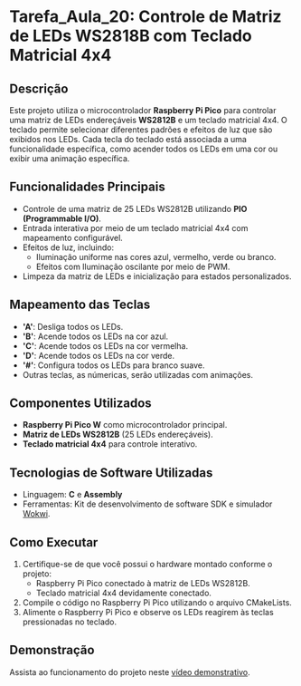 # Tarefa_Aula_20: Controle de Matriz de LEDs WS2818B com Teclado Matricial 4x4

## Descrição
Este projeto utiliza o microcontrolador **Raspberry Pi Pico** para controlar uma matriz de LEDs endereçáveis **WS2812B** e um teclado matricial 4x4. O teclado permite selecionar diferentes padrões e efeitos de luz que são exibidos nos LEDs. Cada tecla do teclado está associada a uma funcionalidade específica, como acender todos os LEDs em uma cor ou exibir uma animação específica.

## Funcionalidades Principais
- Controle de uma matriz de 25 LEDs WS2812B utilizando **PIO (Programmable I/O)**.
- Entrada interativa por meio de um teclado matricial 4x4 com mapeamento configurável.
- Efeitos de luz, incluindo:
  - Iluminação uniforme nas cores azul, vermelho, verde ou branco.
  - Efeitos com Iluminação oscilante por meio de PWM.
- Limpeza da matriz de LEDs e inicialização para estados personalizados.

## Mapeamento das Teclas
- **'A'**: Desliga todos os LEDs.
- **'B'**: Acende todos os LEDs na cor azul.
- **'C'**: Acende todos os LEDs na cor vermelha.
- **'D'**: Acende todos os LEDs na cor verde.
- **'#'**: Configura todos os LEDs para branco suave.
- Outras teclas, as númericas, serão utilizadas com animações.

## Componentes Utilizados
- **Raspberry Pi Pico W** como microcontrolador principal.
- **Matriz de LEDs WS2812B** (25 LEDs endereçáveis).
- **Teclado matricial 4x4** para controle interativo.

## Tecnologias de Software Utilizadas
- Linguagem: **C** e **Assembly**
- Ferramentas: Kit de desenvolvimento de software SDK e simulador [Wokwi](https://wokwi.com/).

## Como Executar
1. Certifique-se de que você possui o hardware montado conforme o projeto:
   - Raspberry Pi Pico conectado à matriz de LEDs WS2812B.
   - Teclado matricial 4x4 devidamente conectado.
2. Compile o código no Raspberry Pi Pico utilizando o arquivo CMakeLists.
3. Alimente o Raspberry Pi Pico e observe os LEDs reagirem às teclas pressionadas no teclado.

## Demonstração
Assista ao funcionamento do projeto neste [vídeo demonstrativo](#).


